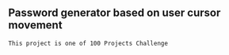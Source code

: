 ## Password generator based on user cursor movement

```bash
This project is one of 100 Projects Challenge
```
